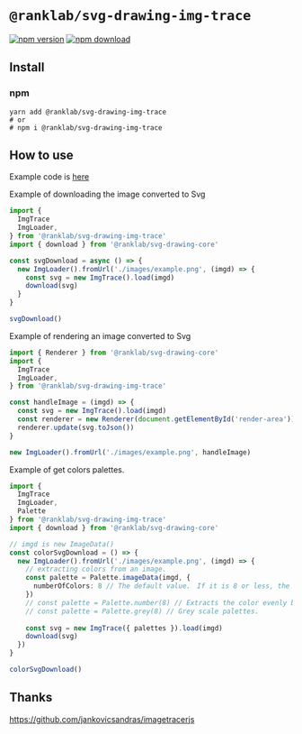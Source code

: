 # `@ranklab/svg-drawing-img-trace`

[![npm version](https://img.shields.io/npm/v/@ranklab/svg-drawing-img-trace/latest.svg)](https://www.npmjs.com/package/@ranklab/svg-drawing-img-trace) [![npm download](https://img.shields.io/npm/dm/@ranklab/svg-drawing-img-trace.svg)](https://www.npmjs.com/package/@ranklab/svg-drawing-img-trace)

## Install

### npm

```shell
yarn add @ranklab/svg-drawing-img-trace
# or
# npm i @ranklab/svg-drawing-img-trace
```

## How to use

Example code is [here](/examples/docs/pages/demo/img-trace.tsx)

Example of downloading the image converted to Svg

```ts
import {
  ImgTrace
  ImgLoader,
} from '@ranklab/svg-drawing-img-trace'
import { download } from '@ranklab/svg-drawing-core'

const svgDownload = async () => {
  new ImgLoader().fromUrl('./images/example.png', (imgd) => {
    const svg = new ImgTrace().load(imgd)
    download(svg)
  }
}

svgDownload()
```

Example of rendering an image converted to Svg

```ts
import { Renderer } from '@ranklab/svg-drawing-core'
import {
  ImgTrace
  ImgLoader,
} from '@ranklab/svg-drawing-img-trace'

const handleImage = (imgd) => {
  const svg = new ImgTrace().load(imgd)
  const renderer = new Renderer(document.getElementById('render-area'))
  renderer.update(svg.toJson())
}

new ImgLoader().fromUrl('./images/example.png', handleImage)
```

Example of get colors palettes.

```ts
import {
  ImgTrace
  ImgLoader,
  Palette
} from '@ranklab/svg-drawing-img-trace'
import { download } from '@ranklab/svg-drawing-core'

// imgd is new ImageData()
const colorSvgDownload = () => {
  new ImgLoader().fromUrl('./images/example.png', (imgd) => {
    // extracting colors from an image.
    const palette = Palette.imageData(imgd, {
      numberOfColors: 8 // The default value.　If it is 8 or less, the value is gray scale.
    })
    // const palette = Palette.number(8) // Extracts the color evenly by the number passed
    // const palette = Palette.grey(8) // Grey scale palettes.
    
    const svg = new ImgTrace({ palettes }).load(imgd)
    download(svg)
  })
}

colorSvgDownload()

```

## Thanks

https://github.com/jankovicsandras/imagetracerjs
